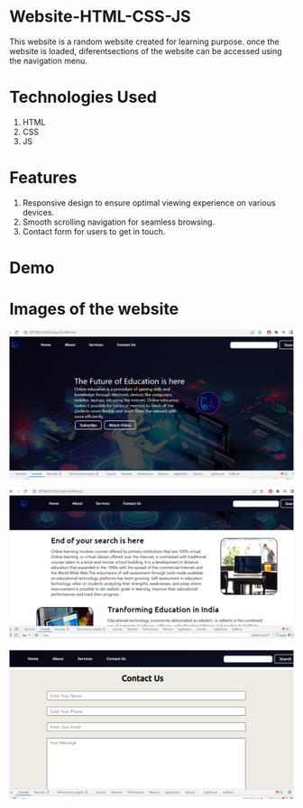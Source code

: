 # Website-HTML-CSS-JS

This website is a random website created for learning purpose. once the website is loaded, diferentsections of the website can be accessed using the navigation menu.

# Technologies Used

1. HTML
2. CSS
3. JS

# Features

1. Responsive design to ensure optimal viewing experience on various devices.
2. Smooth scrolling navigation for seamless browsing.
3. Contact form for users to get in touch.

# Demo

# Images of the website


![Screenshot 1](screenshot/Screenshot%201.png)

![Screenshot 2](screenshot/Screenshot%202.png)

![Screenshot 3](screenshot/Screenshot%203.png)

